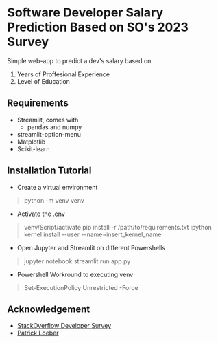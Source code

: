 

# Software Developer Salary Prediction Based on SO's 2023 Survey 
Simple web-app to predict a dev's salary based on
 1. Years of Proffesional Experience
 2. Level of Education

## Requirements
* Streamlit, comes with
	* pandas and numpy
* streamlit-option-menu
* Matplotlib
* Scikit-learn

## Installation Tutorial
* Create a virtual environment
> python -m venv venv
* Activate the .env
> venv/Script/activate
> pip install -r /path/to/requirements.txt
> ipython kernel install --user --name=insert_kernel_name
* Open Jupyter and Streamlit on different Powershells
>jupyter notebook
>streamlit run app.py

* Powershell Workround to executing venv
>Set-ExecutionPolicy Unrestricted -Force

  ## Acknowledgement

* [StackOverflow Developer Survey](https://survey.stackoverflow.co/)
* [Patrick Loeber](https://youtu.be/xl0N7tHiwlw?si=zRUFDqLsBo21_5wG)
